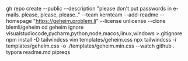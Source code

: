 gh repo create --public --description "please don't put passwords in e-mails. please, please, please.." --team kernteam --add-readme --homepage "https://geheim.problem.li" --license unlicense --clone blemli/geheim
cd geheim
ignore visualstudiocode,pycharm,python,node,macos,linux,windows >.gitignore
npm install -D tailwindcss
vim templates/geheim.css
npx tailwindcss -i templates/geheim.css -o ./templates/geheim.min.css --watch
github .
typora readme.md
pipreqs
